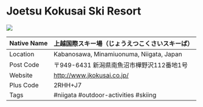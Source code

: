 # Joetsu Kokusai Ski Resort

![](https://svcstrg2.navitime.jp/curation/img/NTJhowto0101-en/ski07.jpg)

| Native Name 	| 上越国際スキー場（じょうえつこくさいスキーば） 	|
|-------------	|------------------------------------------------	|
| Location    	| Kabanosawa, Minamiuonuma, Niigata, Japan       	|
| Post Code   	| 〒949-6431 新潟県南魚沼市樺野沢112番地1号      	|
| Website     	| http://www.jkokusai.co.jp/                     	|
| Plus Code   	| 2RHH+J7                                        	|
| Tags        	| #niigata #outdoor-activities #skiing           	|

